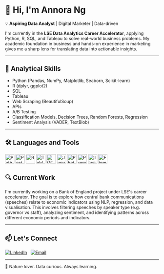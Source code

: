 # 👋 Hi, I'm Annora Ng

💡 **Aspiring Data Analyst** | Digital Marketer | Data-driven

I'm currently in the **LSE Data Analytics Career Accelerator**, applying Python, R, SQL, and Tableau to solve real-world business problems. My academic foundation in business and hands-on experience in marketing gives me a sharp lens for translating data into actionable insights.

---

## 🧠 Analytical Skills

- Python (Pandas, NumPy, Matplotlib, Seaborn, Scikit-learn)
- R (dplyr, ggplot2)
- SQL
- Tableau
- Web Scraping (BeautifulSoup)
- APIs
- A/B Testing
- Classification Models, Decision Trees, Random Forests, Regression
- Sentiment Analysis (VADER, TextBlob)

---

## 🛠️ Languages and Tools

<p align="left">
  <img src="https://cdn.jsdelivr.net/gh/devicons/devicon/icons/python/python-original.svg" height="30" alt="Python" />
  <img src="https://cdn.jsdelivr.net/gh/devicons/devicon/icons/postgresql/postgresql-original.svg" height="30" alt="PostgreSQL" />
  <img src="https://cdn.jsdelivr.net/gh/devicons/devicon/icons/r/r-original.svg" height="30" alt="R" />
  <img src="https://upload.wikimedia.org/wikipedia/commons/4/4b/Tableau_Logo.png" height="30" alt="Tableau" />
  <img src="https://cdn.jsdelivr.net/gh/devicons/devicon/icons/github/github-original.svg" height="30" alt="GitHub" />
  <img src="https://cdn.jsdelivr.net/gh/devicons/devicon/icons/jupyter/jupyter-original-wordmark.svg" height="30" alt="Jupyter Notebook" />
  <img src="https://cdn.jsdelivr.net/gh/devicons/devicon/icons/photoshop/photoshop-plain.svg" height="30" alt="Photoshop" />
  <img src="https://cdn.jsdelivr.net/gh/devicons/devicon/icons/premierepro/premierepro-original.svg" height="30" alt="Premiere Pro" />
  <img src="https://cdn.jsdelivr.net/gh/devicons/devicon/icons/illustrator/illustrator-line.svg" height="30" alt="Illustrator" />
  <img src="https://cdn.jsdelivr.net/gh/devicons/devicon/icons/figma/figma-original.svg" height="30" alt="Figma" />
</p>

## 🔍 Current Work

I'm currently working on a Bank of England project under LSE's career accelerator. The goal is to explore how central bank communications (speeches) relate to economic indicators using NLP, regression, and data visualisation. This involves filtering speeches by speaker type (e.g. governor vs staff), analyzing sentiment, and identifying patterns across different economic periods and indicators.

---

## 📫 Let's Connect

[![LinkedIn](https://img.shields.io/badge/-LinkedIn-blue?style=flat-square&logo=Linkedin&logoColor=white&link=https://linkedin.com/in/annorang)](https://linkedin.com/in/annorang) &nbsp;
[![Email](https://img.shields.io/badge/-Email-red?style=flat-square&logo=gmail&logoColor=white)](mailto:anntentalus@gmail.com)

---

🌿 Nature lover. Data curious. Always learning.
